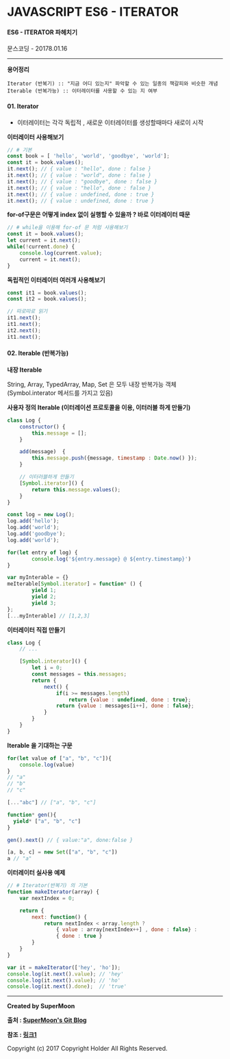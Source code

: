 # JAVASCRIPT ES6 - ITERATOR

#### ES6 - ITERATOR 파헤치기

<div class="pull-right"> 문스코딩 - 20178.01.16 </div>

---

**용어정리**
```
Iterator (반복기) :: "지금 어디 있는지" 파악할 수 있는 일종의 책갈피와 비슷한 개념
Iterable (반복가능) :: 이터레이터를 사용할 수 있는 지 여부
```

#### 01. Iterator

- 이터레이터는 각각 독립적 , 새로운 이터레이터를 생성할때마다 새로이 시작

**이터레이터 사용해보기**
```js
// # 기본
const book = [ 'hello', 'world', 'goodbye', 'world'];
const it = book.values();
it.next(); // { value : "hello", done : false }
it.next(); // { value : "world", done : false }
it.next(); // { value : "goodbye", done : false }
it.next(); // { value : "hello", done : false }
it.next(); // { value : undefined, done : true }
it.next(); // { value : undefined, done : true }
```

**for-of구문은 어떻게 index 없이 실행할 수 있을까 ? 바로 이터레이터 때문**
```js
// # while을 이용해 for-of 문 처럼 사용해보기
const it = book.values();
let current = it.next();
while(!current.done) {
    console.log(current.value);
    current = it.next();
}
```

**독립적인 이터레이터 여러개 사용해보기**
```js
const it1 = book.values();
const it2 = book.values();

// 따로따로 읽기
it1.next();
it1.next();
it2.next();
it1.next();
```

#### 02. Iterable (반복가능)

**내장 Iterable**

String, Array, TypedArray, Map, Set 은 모두 내장 반복가능 객체 (Symbol.interator 메서드를 가지고 있음)

**사용자 정의 Iterable (이터레이션 프로토콜을 이용, 이터러블 하게 만들기)**

```js
class Log {
    constructor() {
        this.message = [];
    }

    add(message)  {
        this.message.push({message, timestamp : Date.now() });
    }

    // 이터러블하게 만들기
    [Symbol.iterator]() {
        return this.message.values();
    }
}

const log = new Log();
log.add('hello');
log.add('world');
log.add('goodbye');
log.add('world');

for(let entry of log) {
        console.log('${entry.message} @ ${entry.timestamp}')
}
```

```js
var myInterable = {}
meIterable[Symbol.iterator] = function* () {
        yield 1;
        yield 2;
        yield 3;
};
[...myInterable] // [1,2,3]
```

**이터레이터 직접 만들기**
```js
class Log {
    // ...

    [Symbol.interator]() {
        let i = 0;
        const messages = this.messages;
        return {
            next() {
                if(i >= messages.length)
                    return {value : undefined, done : true};
                return {value : messages[i++], done : false};
            }
        }
    }
}
```

**Iterable 을 기대하는 구문**

```js
for(let value of ["a", "b", "c"]){
    console.log(value)
}
// "a"
// "b"
// "c"

[..."abc"] // ["a", "b", "c"]

function* gen(){
  yield* ["a", "b", "c"]
}

gen().next() // { value:"a", done:false }

[a, b, c] = new Set(["a", "b", "c"])
a // "a"
```

**이터레이터 실사용 예제**

```js
// # Iterator(반복기) 의 기본
function makeIterator(array) {
    var nextIndex = 0;

    return {
        next: function() {
            return nextIndex < array.length ?
                { value : array[nextIndex++] , done : false} :
                { done : true }
        }
    }
}

var it = makeIterator(['hey', 'ho']);
console.log(it.next().value); // 'hey'
console.log(it.next().value); // 'ho'
console.log(it.next().done);  // 'true'
```



---

**Created by SuperMoon**

**출처 : [SuperMoon's Git Blog](https://github.com/jm921106)**

**참조 : [링크1](https://developer.mozilla.org/ko/docs/Web/JavaScript/Guide/Iterators_and_Generators)**

Copyright (c) 2017 Copyright Holder All Rights Reserved.

